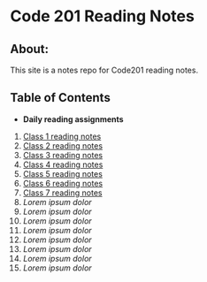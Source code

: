 # Code 201 Reading Notes


## About:
This site is a notes repo for Code201 reading notes.
## Table of Contents
- **Daily reading assignments**
1. [Class 1 reading notes](class-01.md)
2. [Class 2 reading notes](class-02.md)
3. [Class 3 reading notes](class-03.md)
4. [Class 4 reading notes](class-04.md)
5. [Class 5 reading notes](class-05.md)
6. [Class 6 reading notes](class-06.md)
7. [Class 7 reading notes](class-07.md)
8. _Lorem ipsum dolor_
9. _Lorem ipsum dolor_
10. _Lorem ipsum dolor_
11. _Lorem ipsum dolor_
12. _Lorem ipsum dolor_
13. _Lorem ipsum dolor_
14. _Lorem ipsum dolor_
15. _Lorem ipsum dolor_
